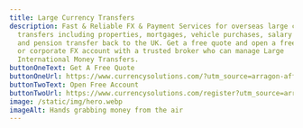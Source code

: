 ```yaml
---
title: Large Currency Transfers
description: Fast & Reliable FX & Payment Services for overseas large currency
  transfers including properties, mortgages, vehicle purchases, salary transfers
  and pension transfer back to the UK. Get a free quote and open a free personal
  or corporate FX account with a trusted broker who can manage Large
  International Money Transfers.
buttonOneText: Get A Free Quote
buttonOneUrl: https://www.currencysolutions.com/?utm_source=arragon-affiliates
buttonTwoText: Open Free Account
buttonTwoUrl: https://www.currencysolutions.com/register?utm_source=arragon-affiliates
image: /static/img/hero.webp
imageAlt: Hands grabbing money from the air
---
```

